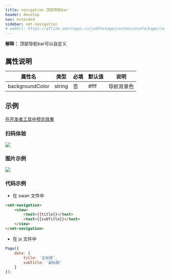 ```yaml
---
title: navigation 顶部导航bar
header: develop
nav: extended
sidebar: smt-navigation
# webUrl: https://qft12m.smartapps.cn/subPackages/extensionsPackage/component/pages/smt-navigation/smt-navigation
---
```


**解释：** 顶部导航bar可以自定义

##  属性说明 

|属性名 | 类型 | 必填 | 默认值 |说明 |
|---|---|---|---|---|
|backgroundColor |string |否|#fff|导航背景色|

## 示例

<a href="swanide://fragment/3be4d7bcac11266b9481dd018449a7271577692166749" title="在开发者工具中预览效果" target="_self">在开发者工具中预览效果</a>

### 扫码体验

<img src="https://b.bdstatic.com/miniapp/assets/images/doc_demo/smt-navigation.png"  class="demo-qrcode-image" />

###  图片示例 

<div class="m-doc-custom-examples">
    <div class="m-doc-custom-examples-correct">
        <img src="https://b.bdstatic.com/miniapp/images/smt-navigation.gif">
    </div>  
</div>

###  代码示例

* 在 swan 文件中

```html
<smt-navigation>
    <view>
        <text>{{title}}</text>
        <text>{{subTitle}}</text>
    </view>
</smt-navigation>
```


* 在 js 文件中

```javascript
Page({
    data: {
        title: '主标题',
        subTitle: '副标题'
    }
});
```






